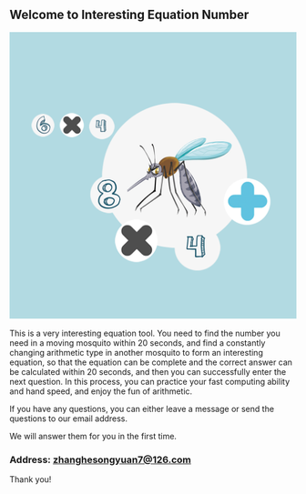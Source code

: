 ## Welcome to Interesting Equation Number

![Image](icon-1024.png)

This is a very interesting equation tool. You need to find the number you need in a moving mosquito within 20 seconds, and find a constantly changing arithmetic type in another mosquito to form an interesting equation, so that the equation can be complete and the correct answer can be calculated within 20 seconds, and then you can successfully enter the next question. In this process, you can practice your fast computing ability and hand speed, and enjoy the fun of arithmetic.


If you have any questions, you can either leave a message or send the questions to our email address.

We will answer them for you in the first time.

### Address: zhanghesongyuan7@126.com

Thank you!
